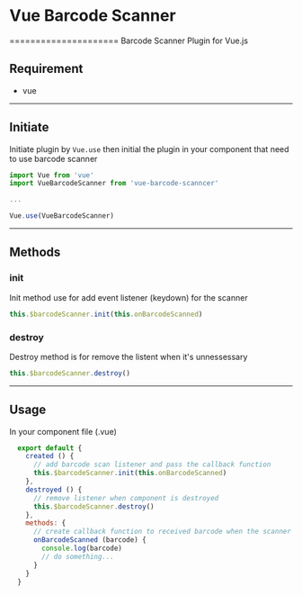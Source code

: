 # Vue Barcode Scanner
=====================
Barcode Scanner Plugin for Vue.js
## Requirement
* vue
----------------------------------------
## Initiate
Initiate plugin by ```Vue.use``` then initial the plugin in your component that need to use barcode scanner

```javascript
import Vue from 'vue'
import VueBarcodeScanner from 'vue-barcode-scanncer'

...

Vue.use(VueBarcodeScanner)
```
----------------------------------------
## Methods
### init
Init method use for add event listener (keydown) for the scanner

```javascript
this.$barcodeScanner.init(this.onBarcodeScanned)
```

### destroy
Destroy method is for remove the listent when it's unnessessary

```javascript
this.$barcodeScanner.destroy()
```
----------------------------------------
## Usage
In your component file (.vue)

```javascript
  export default {
    created () {
      // add barcode scan listener and pass the callback function
      this.$barcodeScanner.init(this.onBarcodeScanned)
    },
    destroyed () {
      // remove listener when component is destroyed
      this.$barcodeScanner.destroy()
    },
    methods: {
      // create callback function to received barcode when the scanner is already done
      onBarcodeScanned (barcode) {
        console.log(barcode)
        // do something...
      }
    }
  }
```